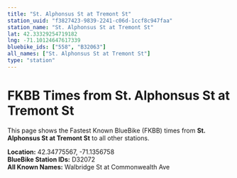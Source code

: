 ```yaml
---
title: "St. Alphonsus St at Tremont St"
station_uuid: "f3827423-9839-2241-c06d-1ccf8c947faa"
station_name: "St. Alphonsus St at Tremont St"
lat: 42.33329254719182
lng: -71.10124647617339
bluebike_ids: ["558", "B32063"]
all_names: ["St. Alphonsus St at Tremont St"]
type: "station"
---
```


# FKBB Times from St. Alphonsus St at Tremont St

This page shows the Fastest Known BlueBike (FKBB) times from **St. Alphonsus St at Tremont St** to all other stations.

**Location:** 42.34775567, -71.1356758  
**BlueBike Station IDs:** D32072  
**All Known Names:** Walbridge St at Commonwealth Ave

